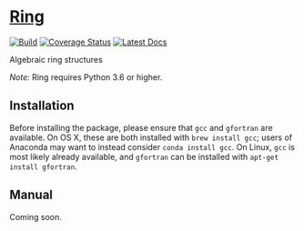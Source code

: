 # [Ring](http://github.com/wesselb/ring)

[![Build](https://travis-ci.org/wesselb/ring.svg?branch=master)](https://travis-ci.org/wesselb/ring)
[![Coverage Status](https://coveralls.io/repos/github/wesselb/ring/badge.svg?branch=master&service=github)](https://coveralls.io/github/wesselb/ring?branch=master)
[![Latest Docs](https://img.shields.io/badge/docs-latest-blue.svg)](https://user.github.io/ring)

Algebraic ring structures

*Note:* Ring requires Python 3.6 or higher.

## Installation

Before installing the package, please ensure that `gcc` and `gfortran` are 
available.
On OS X, these are both installed with `brew install gcc`;
users of Anaconda may want to instead consider `conda install gcc`.
On Linux, `gcc` is most likely already available, and `gfortran` can be
installed with `apt-get install gfortran`.

## Manual

Coming soon.

